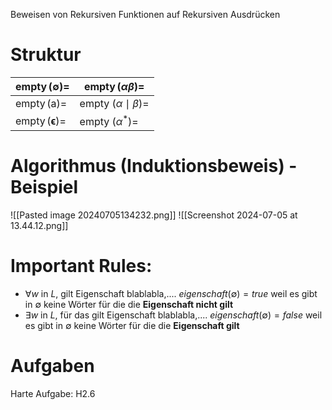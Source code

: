 Beweisen von Rekursiven Funktionen auf Rekursiven Ausdrücken
# Struktur

| $\operatorname{empty}(\emptyset)=$             | $\operatorname{empty}(\alpha \beta)=$ |
| ---------------------------------------------- | ------------------------------------- |
| $\operatorname{empty}(\mathrm{a})=$            | empty $(\alpha \mid \beta)=$          |
| $\operatorname{empty}(\boldsymbol{\epsilon})=$ | empty $\left(\alpha^*\right)=$        |




# Algorithmus (Induktionsbeweis) - Beispiel
![[Pasted image 20240705134232.png]]
![[Screenshot 2024-07-05 at 13.44.12.png]]


# Important Rules:
- $\forall w$ in $L$, gilt Eigenschaft blablabla,.... $eigenschaft(\emptyset)=true$ 
  weil es gibt in $\emptyset$ keine Wörter für die die **Eigenschaft nicht gilt**
- $\exists w$ in $L$, für das gilt Eigenschaft blablabla,.... $eigenschaft(\emptyset)=false$ 
  weil es gibt in $\emptyset$ keine Wörter für die die **Eigenschaft gilt**



# Aufgaben
Harte Aufgabe: H2.6


